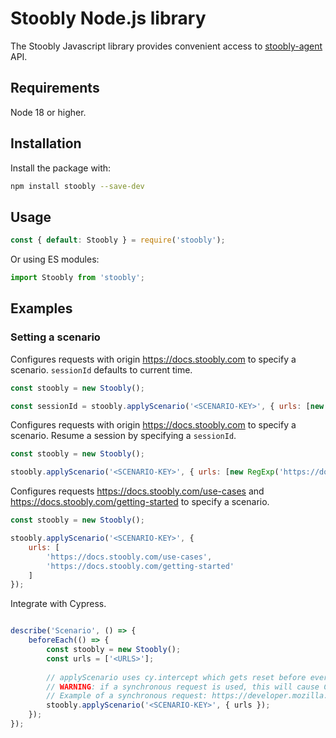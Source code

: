 # Stoobly Node.js library

The Stoobly Javascript library provides convenient access to [stoobly-agent](https://github.com/Stoobly/stoobly-agent) API.

## Requirements

Node 18 or higher.

## Installation

Install the package with:

```sh
npm install stoobly --save-dev
```

## Usage

```js
const { default: Stoobly } = require('stoobly');
```

Or using ES modules:

```js
import Stoobly from 'stoobly';
```

## Examples

### Setting a scenario

Configures requests with origin https://docs.stoobly.com to specify a scenario. `sessionId` defaults to current time.

```js
const stoobly = new Stoobly();

const sessionId = stoobly.applyScenario('<SCENARIO-KEY>', { urls: [new RegExp('https://docs.stoobly.com/.*')] });
```

Configures requests with origin https://docs.stoobly.com to specify a scenario. Resume a session by specifying a `sessionId`.

```js
const stoobly = new Stoobly();

stoobly.applyScenario('<SCENARIO-KEY>', { urls: [new RegExp('https://docs.stoobly.com/.*')], sessionId: '<SESSION-ID>' });
```

Configures requests https://docs.stoobly.com/use-cases and https://docs.stoobly.com/getting-started to specify a scenario.

```js
const stoobly = new Stoobly();

stoobly.applyScenario('<SCENARIO-KEY>', { 
    urls: [
        'https://docs.stoobly.com/use-cases',
        'https://docs.stoobly.com/getting-started'
    ]
});
```

Integrate with Cypress.

```js

describe('Scenario', () => { 
    beforeEach(() => {
        const stoobly = new Stoobly();
        const urls = ['<URLS>'];
    
        // applyScenario uses cy.intercept which gets reset before every test. See: https://docs.cypress.io/api/commands/intercept#:~:text=All%20intercepts%20are%20automatically%20cleared%20before%20every%20test.
        // WARNING: if a synchronous request is used, this will cause Cypress to hang. See: https://github.com/cypress-io/cypress/issues/29566
        // Example of a synchronous request: https://developer.mozilla.org/en-US/docs/Web/API/XMLHttpRequest_API/Synchronous_and_Asynchronous_Requests#synchronous_request
        stoobly.applyScenario('<SCENARIO-KEY>', { urls });
    });
});
```

